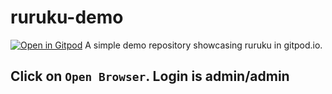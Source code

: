 # ruruku-demo
[![Open in Gitpod](http://gitpod.io/button/open-in-gitpod.svg)](https://gitpod.io#https://github.com/32leaves/ruruku-demo)
A simple demo repository showcasing ruruku in gitpod.io.

## Click on `Open Browser`. Login is admin/admin